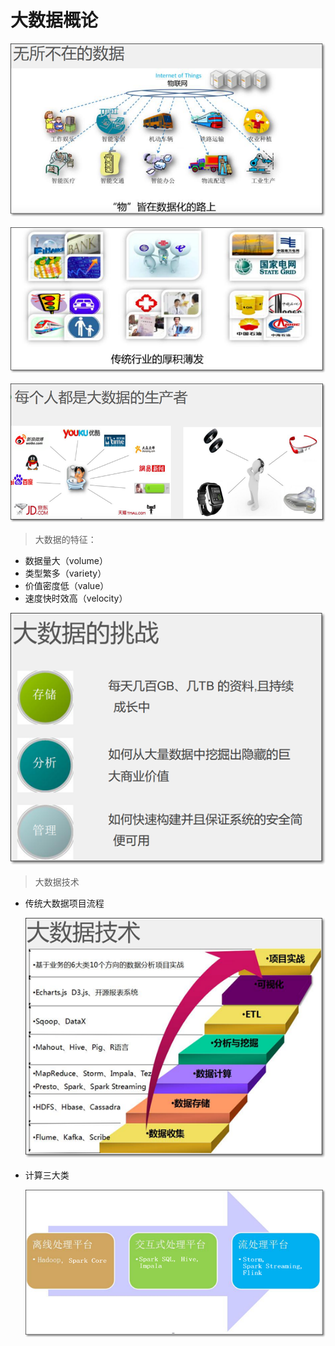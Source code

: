 # 大数据概论

![1570691028120](images/1570691028120.png)

![1570691102712](images/1570691102712.png)

![1570691116760](images/1570691116760.png)

> 大数据的特征：

- 数据量大（volume）
- 类型繁多（variety）
- 价值密度低（value）
- 速度快时效高（velocity）

![1570691301281](images/1570691301281.png)

> 大数据技术

- 传统大数据项目流程

  ![1570691457133](images/1570691457133.png)

- 计算三大类

  ![1570691448814](images/1570691448814.png)
